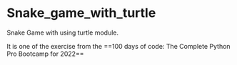 # Snake_game_with_turtle
Snake Game with using turtle module.

It is one of the exercise from the ==100 days of code: The Complete Python Pro Bootcamp for 2022==

